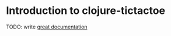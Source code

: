 # Introduction to clojure-tictactoe

TODO: write [great documentation](http://jacobian.org/writing/what-to-write/)
